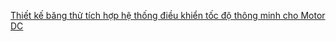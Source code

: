 [Thiết kế băng thử tích hợp hệ thống điều khiển tốc độ thông minh cho Motor DC](https://1drv.ms/f/s!AooTAUHFQRu7hKBQZwcO3k90zWtXFQ?e=Mijl4D)
